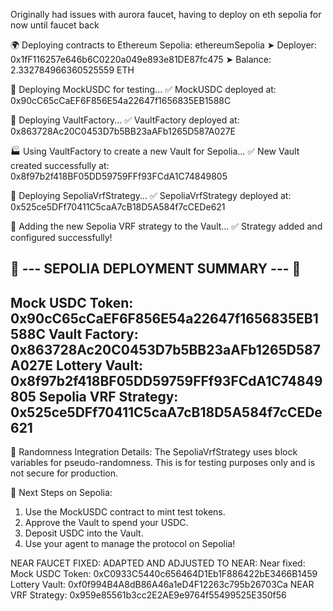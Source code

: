 Originally had issues with aurora faucet, having to deploy on eth sepolia for now until faucet back

🌍 Deploying contracts to Ethereum Sepolia: ethereumSepolia
➤ Deployer: 0x1fF116257e646b6C0220a049e893e81DE87fc475
➤ Balance: 2.332784966360525559 ETH

🚀 Deploying MockUSDC for testing...
✅ MockUSDC deployed at: 0x90cC65cCaEF6F856E54a22647f1656835EB1588C

🚀 Deploying VaultFactory...
✅ VaultFactory deployed at: 0x863728Ac20C0453D7b5BB23aAFb1265D587A027E

🏭 Using VaultFactory to create a new Vault for Sepolia...
✅ New Vault created successfully at: 0x8f97b2f418BF05DD59759FFf93FCdA1C74849805

🚀 Deploying SepoliaVrfStrategy...
✅ SepoliaVrfStrategy deployed at: 0x525ce5DFf70411C5caA7cB18D5A584f7cCEDe621

🔗 Adding the new Sepolia VRF strategy to the Vault...
✅ Strategy added and configured successfully!

🎉 --- SEPOLIA DEPLOYMENT SUMMARY --- 🎉
------------------------------------
   Mock USDC Token:        0x90cC65cCaEF6F856E54a22647f1656835EB1588C
   Vault Factory:          0x863728Ac20C0453D7b5BB23aAFb1265D587A027E
   Lottery Vault:          0x8f97b2f418BF05DD59759FFf93FCdA1C74849805
   Sepolia VRF Strategy:   0x525ce5DFf70411C5caA7cB18D5A584f7cCEDe621
------------------------------------

🔮 Randomness Integration Details:
   The SepoliaVrfStrategy uses block variables for pseudo-randomness.
   This is for testing purposes only and is not secure for production.

🎯 Next Steps on Sepolia:
   1. Use the MockUSDC contract to mint test tokens.
   2. Approve the Vault to spend your USDC.
   3. Deposit USDC into the Vault.
   4. Use your agent to manage the protocol on Sepolia!




NEAR FAUCET FIXED:
ADAPTED AND ADJUSTED TO NEAR:
   Near fixed:
   Mock USDC Token:      0xC0933C5440c656464D1Eb1F886422bE3466B1459
   Lottery Vault:        0xf0f994B4A8dB86A46a1eD4F12263c795b26703Ca
   NEAR VRF Strategy:    0x959e85561b3cc2E2AE9e9764f55499525E350f56
